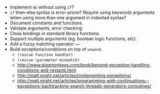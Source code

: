 - Implement `do` without using `if`?
- `if` then-else syntax is error-prone? Require using keywords arguments when using more than one argument in indented syntax?
- Document constants and functions.
- Validate arguments, error checking.
- Close bindings in standard library functions.
- Support multiple arguments (eg. boolean logic functions, etc).
- Add a fuzzy matching operator: `=~`
- Build exceptions/conditions on top of `unwind`.
  - `(rescue function handler)`
  - `(rescue \parameter-mismatch)`
  - http://www.gigamonkeys.com/book/beyond-exception-handling-conditions-and-restarts.html
  - http://matt.might.net/articles/implementing-exceptions/
  - http://matt.might.net/articles/programming-with-continuations--exceptions-backtracking-search-threads-generators-coroutines/
